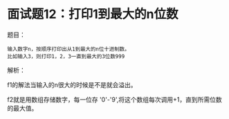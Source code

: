 # 面试题12：打印1到最大的n位数

题目：

```
输入数字n，按顺序打印出从1到最大的n位十进制数。
比如输入3，则打印1，2，3一直到最大的3位数999
```

解析：

f1的解法当输入的n很大的时候是不是就会溢出。

f2就是用数组存储数字，每一位存 '0'-'9',将这个数组每次调用+1，直到所需位数的最大值。

